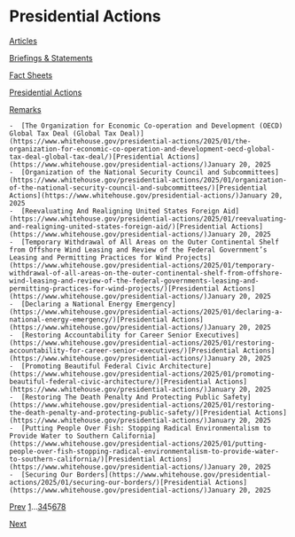 # 					Presidential Actions				

[Articles](/articles/)

[Briefings &amp; Statements](/briefings-statements/)

[Fact Sheets](/fact-sheets/)

[Presidential Actions](/presidential-actions/)

[Remarks](/remarks/)

    -  [The Organization for Economic Co-operation and Development (OECD) Global Tax Deal (Global Tax Deal)](https://www.whitehouse.gov/presidential-actions/2025/01/the-organization-for-economic-co-operation-and-development-oecd-global-tax-deal-global-tax-deal/)[Presidential Actions](https://www.whitehouse.gov/presidential-actions/)January 20, 2025 
    -  [Organization of the National Security Council and Subcommittees](https://www.whitehouse.gov/presidential-actions/2025/01/organization-of-the-national-security-council-and-subcommittees/)[Presidential Actions](https://www.whitehouse.gov/presidential-actions/)January 20, 2025 
    -  [Reevaluating And Realigning United States Foreign Aid](https://www.whitehouse.gov/presidential-actions/2025/01/reevaluating-and-realigning-united-states-foreign-aid/)[Presidential Actions](https://www.whitehouse.gov/presidential-actions/)January 20, 2025 
    -  [Temporary Withdrawal of All Areas on the Outer Continental Shelf from Offshore Wind Leasing and Review of the Federal Government’s Leasing and Permitting Practices for Wind Projects](https://www.whitehouse.gov/presidential-actions/2025/01/temporary-withdrawal-of-all-areas-on-the-outer-continental-shelf-from-offshore-wind-leasing-and-review-of-the-federal-governments-leasing-and-permitting-practices-for-wind-projects/)[Presidential Actions](https://www.whitehouse.gov/presidential-actions/)January 20, 2025 
    -  [Declaring a National Energy Emergency](https://www.whitehouse.gov/presidential-actions/2025/01/declaring-a-national-energy-emergency/)[Presidential Actions](https://www.whitehouse.gov/presidential-actions/)January 20, 2025 
    -  [Restoring Accountability for Career Senior Executives](https://www.whitehouse.gov/presidential-actions/2025/01/restoring-accountability-for-career-senior-executives/)[Presidential Actions](https://www.whitehouse.gov/presidential-actions/)January 20, 2025 
    -  [Promoting Beautiful Federal Civic Architecture](https://www.whitehouse.gov/presidential-actions/2025/01/promoting-beautiful-federal-civic-architecture/)[Presidential Actions](https://www.whitehouse.gov/presidential-actions/)January 20, 2025 
    -  [Restoring The Death Penalty And Protecting Public Safety](https://www.whitehouse.gov/presidential-actions/2025/01/restoring-the-death-penalty-and-protecting-public-safety/)[Presidential Actions](https://www.whitehouse.gov/presidential-actions/)January 20, 2025 
    -  [Putting People Over Fish: Stopping Radical Environmentalism to Provide Water to Southern California](https://www.whitehouse.gov/presidential-actions/2025/01/putting-people-over-fish-stopping-radical-environmentalism-to-provide-water-to-southern-california/)[Presidential Actions](https://www.whitehouse.gov/presidential-actions/)January 20, 2025 
    -  [Securing Our Borders](https://www.whitehouse.gov/presidential-actions/2025/01/securing-our-borders/)[Presidential Actions](https://www.whitehouse.gov/presidential-actions/)January 20, 2025 

[Prev](https://www.whitehouse.gov/presidential-actions/page/4/)
[1](https://www.whitehouse.gov/presidential-actions/)…[3](https://www.whitehouse.gov/presidential-actions/page/3/)[4](https://www.whitehouse.gov/presidential-actions/page/4/)5[6](https://www.whitehouse.gov/presidential-actions/page/6/)[7](https://www.whitehouse.gov/presidential-actions/page/7/)[8](https://www.whitehouse.gov/presidential-actions/page/8/)

[Next](https://www.whitehouse.gov/presidential-actions/page/6/)

